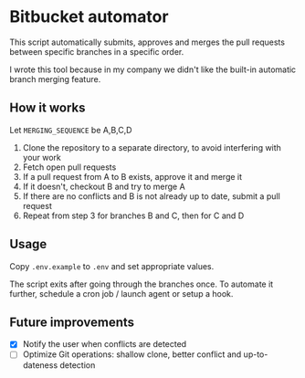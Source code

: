 # Bitbucket automator

This script automatically submits, approves and merges the pull requests between specific branches in a specific order.

I wrote this tool because in my company we didn't like the built-in automatic branch merging feature.

## How it works

Let `MERGING_SEQUENCE` be A,B,C,D

1. Clone the repository to a separate directory, to avoid interfering with your work
2. Fetch open pull requests
3. If a pull request from A to B exists, approve it and merge it
4. If it doesn't, checkout B and try to merge A
5. If there are no conflicts and B is not already up to date, submit a pull request
6. Repeat from step 3 for branches B and C, then for C and D

## Usage

Copy `.env.example` to `.env` and set appropriate values.

The script exits after going through the branches once. To automate it further, schedule a cron job / launch agent or setup a hook.

## Future improvements

- [x] Notify the user when conflicts are detected
- [ ] Optimize Git operations: shallow clone, better conflict and up-to-dateness detection
